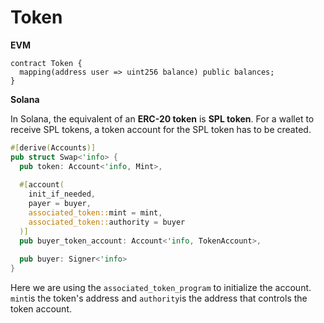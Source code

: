 # Token

**EVM**

```solidity
contract Token {
  mapping(address user => uint256 balance) public balances;
}
```

**Solana**

In Solana, the equivalent of an **ERC-20 token** is **SPL token**. For a wallet to receive SPL tokens, a token account for the SPL token has to be created.

```rust
#[derive(Accounts)]
pub struct Swap<'info> {
  pub token: Account<'info, Mint>,
  
  #[account(
    init_if_needed,
    payer = buyer,
    associated_token::mint = mint,
    associated_token::authority = buyer
  )]
  pub buyer_token_account: Account<'info, TokenAccount>,
  
  pub buyer: Signer<'info>
}
```

Here we are using the `associated_token_program` to initialize the account. `mint`is the token's address and `authority`is the address that controls the token account.
